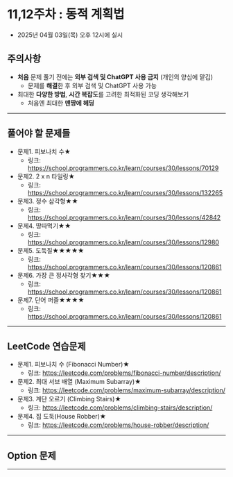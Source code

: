 # 11,12주차 : 동적 계획법
  - 2025년 04월 03일(목) 오후 12시에 실시

## 주의사항

- **처음** 문제 풀기 전에는 **외부 검색 및 ChatGPT 사용 금지** (개인의 양심에 맡김)
  - 문제를 **해결**한 후 외부 검색 및 ChatGPT 사용 가능
- 최대한 **다양한 방법**, **시간 복잡도**를 고려한 최적화된 코딩 생각해보기
  - 처음엔 최대한 **맨땅에 헤딩**

---

## 풀어야 할 문제들

- 문제1. 피보나치 수★
  - 링크: https://school.programmers.co.kr/learn/courses/30/lessons/70129
- 문제2. 2 x n 타일링★
  - 링크: https://school.programmers.co.kr/learn/courses/30/lessons/132265
- 문제3. 정수 삼각형★★
  - 링크: https://school.programmers.co.kr/learn/courses/30/lessons/42842
- 문제4. 땅따먹기★★
  - 링크: https://school.programmers.co.kr/learn/courses/30/lessons/12980
- 문제5. 도둑질★★★★★
  - 링크: https://school.programmers.co.kr/learn/courses/30/lessons/120861
- 문제6. 가장 큰 정사각형 찾기★★★
  - 링크: https://school.programmers.co.kr/learn/courses/30/lessons/120861
- 문제7. 단어 퍼즐★★★★
  - 링크: https://school.programmers.co.kr/learn/courses/30/lessons/120861
 
---

## LeetCode 연습문제

- 문제1. 피보나치 수 (Fibonacci Number)★
  - 링크: https://leetcode.com/problems/fibonacci-number/description/
- 문제2. 최대 서브 배열 (Maximum Subarray)★
  - 링크: https://leetcode.com/problems/maximum-subarray/description/
- 문제3. 계단 오르기 (Climbing Stairs)★
  - 링크: https://leetcode.com/problems/climbing-stairs/description/
- 문제4. 집 도둑(House Robber)★
  - 링크: https://leetcode.com/problems/house-robber/description/

---

## Option 문제

---
